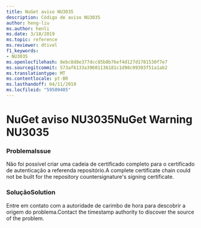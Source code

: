 ```yaml
---
title: NuGet aviso NU3035
description: Código de aviso NU3035
author: heng-liu
ms.author: henli
ms.date: 3/18/2019
ms.topic: reference
ms.reviewer: dtivel
f1_keywords:
- NU3035
ms.openlocfilehash: 8ebc8d8e377dcc85b8b76ef4d127d1781530f7e7
ms.sourcegitcommit: 573af6133a39601136181c1d98c09303f51a1ab2
ms.translationtype: MT
ms.contentlocale: pt-BR
ms.lasthandoff: 04/11/2019
ms.locfileid: "59509405"
---
```

# <a name="nuget-warning-nu3035"></a><span data-ttu-id="28e55-103">NuGet aviso NU3035</span><span class="sxs-lookup"><span data-stu-id="28e55-103">NuGet Warning NU3035</span></span>

### <a name="issue"></a><span data-ttu-id="28e55-104">Problema</span><span class="sxs-lookup"><span data-stu-id="28e55-104">Issue</span></span>

<span data-ttu-id="28e55-105">Não foi possível criar uma cadeia de certificado completo para o certificado de autenticação a referenda repositório.</span><span class="sxs-lookup"><span data-stu-id="28e55-105">A complete certificate chain could not be built for the repository countersignature's signing certificate.</span></span>


### <a name="solution"></a><span data-ttu-id="28e55-106">Solução</span><span class="sxs-lookup"><span data-stu-id="28e55-106">Solution</span></span>

<span data-ttu-id="28e55-107">Entre em contato com a autoridade de carimbo de hora para descobrir a origem do problema.</span><span class="sxs-lookup"><span data-stu-id="28e55-107">Contact the timestamp authority to discover the source of the problem.</span></span>